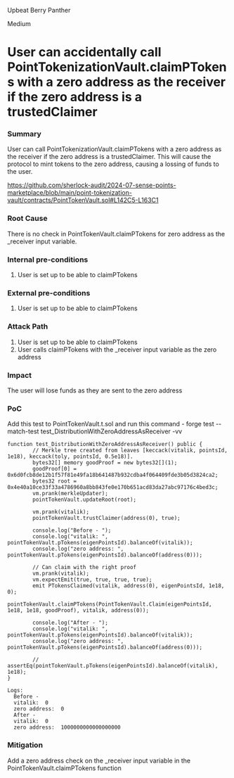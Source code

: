 Upbeat Berry Panther

Medium

# User can accidentally call PointTokenizationVault.claimPTokens with a zero address as the receiver if the zero address is a trustedClaimer

### Summary

User can call PointTokenizationVault.claimPTokens with a zero address as the receiver if the zero address is a trustedClaimer. This will cause the protocol to mint tokens to the zero address, causing a lossing of funds to the user.

https://github.com/sherlock-audit/2024-07-sense-points-marketplace/blob/main/point-tokenization-vault/contracts/PointTokenVault.sol#L142C5-L163C1

### Root Cause

There is no check in PointTokenVault.claimPTokens for zero address as the _receiver input variable.

### Internal pre-conditions

1. User is set up to be able to claimPTokens

### External pre-conditions

1. User is set up to be able to claimPTokens

### Attack Path

1. User is set up to be able to claimPTokens
2. User calls claimPTokens with the _receiver input variable as the zero address

### Impact

The user will lose funds as they are sent to the zero address

### PoC

Add this test to PointTokenVault.t.sol and run this command - 
forge test --match-test test_DistributionWithZeroAddressAsReceiver -vv

```solidity
function test_DistributionWithZeroAddressAsReceiver() public {
        // Merkle tree created from leaves [keccack(vitalik, pointsId, 1e18), keccack(toly, pointsId, 0.5e18)].
        bytes32[] memory goodProof = new bytes32[](1);
        goodProof[0] = 0x6d0fcb8de12b1f57f81e49fa18b641487b932cdba4f064409fde3b05d3824ca2;
        bytes32 root = 0x4e40a10ce33f33a4786960a8bb843fe0e170b651acd83da27abc97176c4bed3c;
        vm.prank(merkleUpdater);
        pointTokenVault.updateRoot(root);

        vm.prank(vitalik);
        pointTokenVault.trustClaimer(address(0), true);

        console.log("Before - ");
        console.log("vitalik: ", pointTokenVault.pTokens(eigenPointsId).balanceOf(vitalik));
        console.log("zero address: ", pointTokenVault.pTokens(eigenPointsId).balanceOf(address(0)));

        // Can claim with the right proof
        vm.prank(vitalik);
        vm.expectEmit(true, true, true, true);
        emit PTokensClaimed(vitalik, address(0), eigenPointsId, 1e18, 0);
        pointTokenVault.claimPTokens(PointTokenVault.Claim(eigenPointsId, 1e18, 1e18, goodProof), vitalik, address(0));

        console.log("After - ");
        console.log("vitalik: ", pointTokenVault.pTokens(eigenPointsId).balanceOf(vitalik));
        console.log("zero address: ", pointTokenVault.pTokens(eigenPointsId).balanceOf(address(0)));

        // assertEq(pointTokenVault.pTokens(eigenPointsId).balanceOf(vitalik), 1e18);
}
```

```solidity
Logs:
  Before -
  vitalik:  0
  zero address:  0
  After -
  vitalik:  0
  zero address:  1000000000000000000
```

### Mitigation

Add a zero address check on the _receiver input variable in the PointTokenVault.claimPTokens function